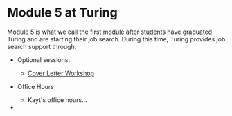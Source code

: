 # Module 5 at Turing
Module 5 is what we call the first module after students have graduated Turing and are starting their job search. During this time, Turing provides job search support through:

* Optional sessions:
   * [Cover Letter Workshop](https://github.com/turingschool/career-development-curriculum/blob/master/module-5/cover_letter_workshop.md)
   
* Office Hours
   * Kayt's office hours...
   
* 


